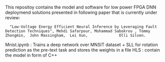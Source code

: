 This repositoy contains the model and software for low power FPGA DNN deploymend solutions presented in following paper that is currently under review:

      "Low-Voltage Energy Efficient Neural Inference by Leveraging Fault Detection Techniques", Mehdi Safarpour, ‪Mohammad Sabokrou , Tommy Zhongmin,  John Massingham,  Lei Xun,              Olli Silven.


Mnist.ipynb : Trains a deep network over MNSIT dataset + SLL for rotation prediction as the pre-text task and stores the weights in a file
HLS : contain the model in form of C++



